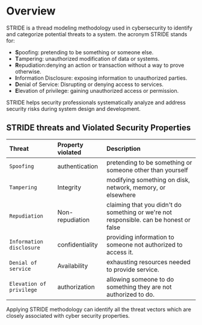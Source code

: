 # Overview
STRIDE is a thread modeling methodology used in cybersecurity to identify and categorize potential threats to a system. the acronym STRIDE stands for:

- **S**poofing: pretending to be something or someone else.
- **T**ampering: unauthorized modification of data or systems.
- **R**epudiation:denying an action or transaction without a way to prove otherwise.
- **I**nformation Disclosure: exposing information to unauthorized parties.
- **D**enial of Service: Disrupting or denying access to services.
- **E**levation of privilege: gaining unauthorized access or permission.

STRIDE helps security professionals systematically analyze and address security risks during system design and development.

## STRIDE threats and Violated Security Properties
| Threat        | Property violated | Description                          |
| :----------   | :-----------------|:----------------------------------- |
| `Spoofing`    | authentication| pretending to be something or someone other than yourself|
| `Tampering`   | Integrity| modifying something on disk, network, memory, or elsewhere|
| `Repudiation` | Non-repudiation| claiming that you didn't do something or we're not responsible. can be honest or false|
| `Information disclosure`|confidentiality| providing information to someone not authorized to access it.|
| `Denial of service`| Availability| exhausting resources needed to provide service.|
| `Elevation of privilege`| authorization| allowing someone to do something they are not authorized to do.| 

Applying STRIDE methodology can identify all the threat vectors which are closely associated with cyber security properties.
